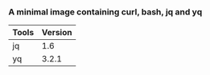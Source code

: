 ### A minimal image containing curl, bash, jq and yq

|Tools|Version|
|---|---|
|jq|1.6|
|yq|3.2.1|


